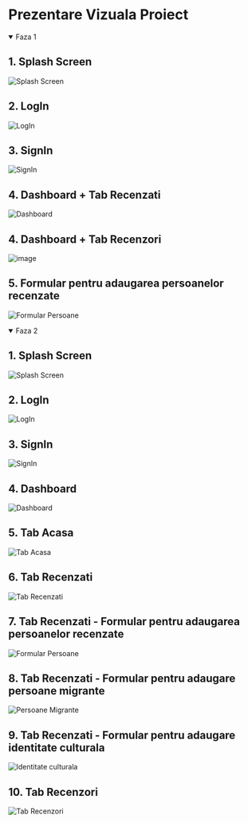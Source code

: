 # Prezentare Vizuala Proiect
<details open>
<summary>Faza 1 </summary>
<p>

## 1. Splash Screen
![**Splash Screen**](https://user-images.githubusercontent.com/60271540/116011320-0c000880-a62d-11eb-8f7c-1345f2d5b062.png)

## 2. LogIn
![**LogIn**](https://user-images.githubusercontent.com/60271540/116156073-afb3ec00-a6f3-11eb-9972-6f3c8a1399fe.png)

 ## 3. SignIn
![**SignIn**](https://user-images.githubusercontent.com/60271540/116156405-189b6400-a6f4-11eb-8080-68f257171552.png)


## 4. Dashboard + Tab Recenzati
![**Dashboard**](https://user-images.githubusercontent.com/60271540/116156464-2fda5180-a6f4-11eb-8c36-5488567a508b.png)

## 4. Dashboard + Tab Recenzori
![image](https://user-images.githubusercontent.com/60271540/116156631-6adc8500-a6f4-11eb-8e87-6ee1eee2de8d.png)


## 5. Formular pentru adaugarea persoanelor recenzate
![**Formular Persoane**](https://user-images.githubusercontent.com/60271540/116156847-b727c500-a6f4-11eb-8bc9-932765723414.png)

</p>
</details>

<details open>
<summary>Faza 2 </summary>
<p>
 
 ## 1. Splash Screen
![**Splash Screen**](https://user-images.githubusercontent.com/60271540/116011320-0c000880-a62d-11eb-8f7c-1345f2d5b062.png)

## 2. LogIn
![**LogIn**](https://user-images.githubusercontent.com/60271540/116156073-afb3ec00-a6f3-11eb-9972-6f3c8a1399fe.png)

 ## 3. SignIn
![**SignIn**](https://user-images.githubusercontent.com/60271540/116156405-189b6400-a6f4-11eb-8080-68f257171552.png)

## 4. Dashboard 
![**Dashboard**](https://user-images.githubusercontent.com/60271540/116514245-6e7a3280-a8d3-11eb-8380-8e652b635778.png)

## 5. Tab Acasa
![**Tab Acasa**](https://user-images.githubusercontent.com/60271540/116514518-d03a9c80-a8d3-11eb-82d2-9fb47d772f0d.png)

## 6. Tab Recenzati
![**Tab Recenzati**](https://user-images.githubusercontent.com/60271540/116515501-0cbac800-a8d5-11eb-8e2e-b2a5ff1fb204.png)

## 7. Tab Recenzati - Formular pentru adaugarea persoanelor recenzate
![**Formular Persoane**](https://user-images.githubusercontent.com/60271540/116515104-89997200-a8d4-11eb-8211-de0c9142ab56.png)

## 8. Tab Recenzati - Formular pentru adaugare persoane migrante
![**Persoane Migrante**](https://user-images.githubusercontent.com/60271540/116515236-acc42180-a8d4-11eb-9a0c-b75629fdf4fb.png)

## 9. Tab Recenzati - Formular pentru adaugare identitate culturala
![**Identitate culturala**](https://user-images.githubusercontent.com/60271540/116515356-d8dfa280-a8d4-11eb-9d3e-80b4b65a65e1.png)

## 10. Tab Recenzori 
![**Tab Recenzori**](https://user-images.githubusercontent.com/60271540/116515438-f6ad0780-a8d4-11eb-87bc-3526ca865f7a.png)

 </p>
</details
